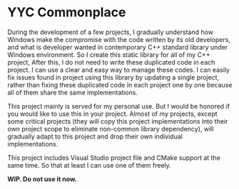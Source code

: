# YYC Commonplace

During the development of a few projects, I gradually understand how Windows make the compromise with the code written by its old developers, and what is developer wanted in contemporary C++ standard library under Windows environment. So I create this static library for all of my C++ project, After this, I do not need to write these duplicated code in each project. I can use a clear and easy way to manage these codes. I can easily fix issues found in project using this library by updating a single project, rather than fixing these duplicated code in each project one by one because all of them share the same implementations.

This project mainly is served for my personal use. But I would be honored if you would like to use this in your project. Almost of my projects, except some critical projects (they will copy this project implementations into their own project scope to eliminate non-common library dependency), will gradually adapt to this project and drop their own individual implementations.

This project includes Visual Studio project file and CMake support at the same time. So that at least I can use one of them freely.

**WIP. Do not use it now.**
